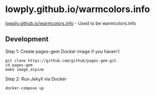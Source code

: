# lowply.github.io/warmcolors.info

[lowply.github.io/warmcolors.info](https://lowply.github.io/warmcolors.info/) - Used to be warmcolors.info

## Development

Step 1: Create pages-gem Docker image if you haven't

```
git clone https://github.com/github/pages-gem.git
cd pages-gem
make image_alpine
```

Step 2: Run Jekyll via Docker

```
docker-compose up
```
